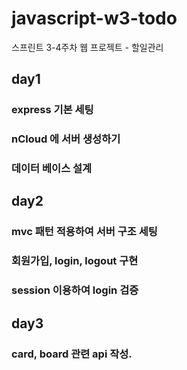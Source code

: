 # javascript-w3-todo
스프린트 3-4주차 웹 프로젝트 - 할일관리

## day1

### express 기본 세팅
### nCloud 에 서버 생성하기
### 데이터 베이스 설계


## day2

### mvc 패턴 적용하여 서버 구조 세팅
### 회원가입, login, logout 구현
### session 이용하여 login 검증


## day3

### card, board 관련 api 작성.




